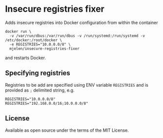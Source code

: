 # Insecure registries fixer

Adds insecure registries into Docker configuration from within the container

```
docker run \
  -v /var/run/dbus:/var/run/dbus -v /run/systemd:/run/systemd -v /etc/docker:/root/docker \
  -e REGISTRIES="10.0.0.0/8" \
  mjelen/insecure-registries-fixer
```

and restarts Docker.

## Specifying registries

Registries to be add are specified using ENV variable `REGISTRIES` and is provided as `;` delimited string, e.g.

```
REGISTRIES="10.0.0.0/8"
REGISTRIES="192.168.0.0/16;10.0.0.0/8"
```

## License

Available as open source under the terms of the MIT License.